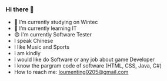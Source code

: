 ### Hi there 👋

- 🔭 I’m currently studying on Wintec
- 🌱 I’m currently learning IT
- 😄 I'm currently Software Tester
-  I speak Chinese
-  I like Music and Sports
-  I am kindly
-  I would like do Software or any job about game Developer
-  I know the pargram code of software (HTML, CSS, Java, C#)
-  How to reach me: loumenting0205@gmail.com
<!--
**ArinaLou/ArinaLou** is a ✨ _special_ ✨ repository because its `README.md` (this file) appears on your GitHub profile.

Here are some ideas to get you started:

- 👯 I’m looking to collaborate on ...
- 🤔 I’m looking for help with ...
- 💬 Ask me about ...
- 📫 How to reach me: ...
- 😄 Pronouns: ...
- ⚡ Fun fact: ...
-->
